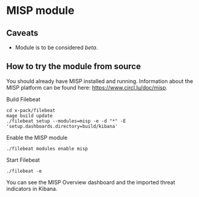 # MISP module

## Caveats

* Module is to be considered _beta_.

## How to try the module from source

You should already have MISP installed and running. Information about the MISP platform can be found here: https://www.circl.lu/doc/misp.

Build Filebeat

```
cd x-pack/filebeat
mage build update
./filebeat setup --modules=misp -e -d "*" -E 'setup.dashboards.directory=build/kibana'
```

Enable the MISP module

```
./filebeat modules enable misp
```

Start Filebeat

```
./filebeat -e
```

You can see the MISP Overview dashboard and the imported threat indicators in Kibana.
